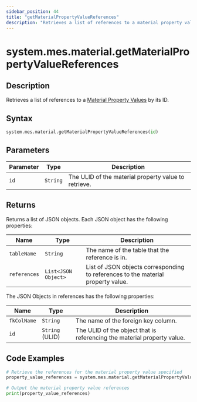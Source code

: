 ```yaml
---
sidebar_position: 44
title: "getMaterialPropertyValueReferences"
description: "Retrieves a list of references to a material property value with the given ID."
---
```


# system.mes.material.getMaterialPropertyValueReferences

## Description

Retrieves a list of references to a [Material Property Values](../../data-model/material-model/material-property-value) by its ID.

## Syntax

```python
system.mes.material.getMaterialPropertyValueReferences(id)
```

## Parameters

| Parameter | Type     | Description                                          |
| --------- | -------- | ---------------------------------------------------- |
| `id`      | `String` | The ULID of the material property value to retrieve. |

## Returns

Returns a list of JSON objects. Each JSON object has the following properties:

| Name         | Type                | Description                                                                      |
| ------------ | ------------------- | -------------------------------------------------------------------------------- |
| `tableName`  | `String`            | The name of the table that the reference is in.                                  |
| `references` | `List<JSON Object>` | List of JSON objects corresponding to references to the material property value. |

The JSON Objects in references has the following properties:

| Name        | Type            | Description                                                             |
| ----------- | --------------- | ----------------------------------------------------------------------- |
| `fkColName` | `String`        | The name of the foreign key column.                                     |
| `id`        | `String` (ULID) | The ULID of the object that is referencing the material property value. |

## Code Examples

```python
# Retrieve the references for the material property value specified
property_value_references = system.mes.material.getMaterialPropertyValueReferences('01JRDP4APW-5D56ZQ8C-8949XKYT')

# Output the material property value references
print(property_value_references)
```
